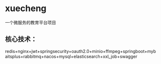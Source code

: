 # xuecheng
一个微服务的教育平台项目

## 核心技术：
   redis+nginx+jwt+springsecurity+oauth2.0+minio+ffmpeg+springboot+mybaitsplus+rabbitmq+nacos+mysql+elasticsearch+xxl_job+swagger

